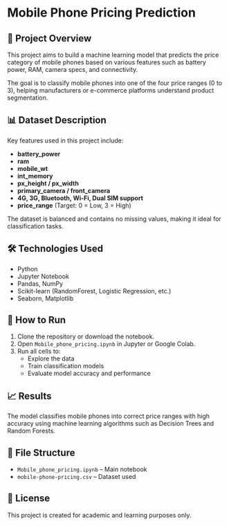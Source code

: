 # Mobile Phone Pricing Prediction

## 📝 Project Overview
This project aims to build a machine learning model that predicts the price category of mobile phones based on various features such as battery power, RAM, camera specs, and connectivity.

The goal is to classify mobile phones into one of the four price ranges (0 to 3), helping manufacturers or e-commerce platforms understand product segmentation.

## 📊 Dataset Description
Key features used in this project include:
- **battery_power**
- **ram**
- **mobile_wt**
- **int_memory**
- **px_height / px_width**
- **primary_camera / front_camera**
- **4G, 3G, Bluetooth, Wi-Fi, Dual SIM support**
- **price_range** (Target: 0 = Low, 3 = High)

The dataset is balanced and contains no missing values, making it ideal for classification tasks.

## 🛠️ Technologies Used
- Python
- Jupyter Notebook
- Pandas, NumPy
- Scikit-learn (RandomForest, Logistic Regression, etc.)
- Seaborn, Matplotlib

## 🚀 How to Run
1. Clone the repository or download the notebook.
2. Open `Mobile_phone_pricing.ipynb` in Jupyter or Google Colab.
3. Run all cells to:
   - Explore the data
   - Train classification models
   - Evaluate model accuracy and performance

## 📈 Results
The model classifies mobile phones into correct price ranges with high accuracy using machine learning algorithms such as Decision Trees and Random Forests.

## 📁 File Structure
- `Mobile_phone_pricing.ipynb` – Main notebook
- `mobile-phone-pricing.csv` – Dataset used

## 📜 License
This project is created for academic and learning purposes only.
